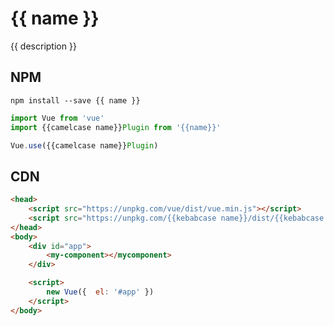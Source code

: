 # {{ name }}

{{ description }}

## NPM 

```console
npm install --save {{ name }}
```

```javascript
import Vue from 'vue'
import {{camelcase name}}Plugin from '{{name}}' 

Vue.use({{camelcase name}}Plugin)

```

## CDN

```html
<head>
    <script src="https://unpkg.com/vue/dist/vue.min.js"></script>
    <script src="https://unpkg.com/{{kebabcase name}}/dist/{{kebabcase name}}.min.js"></script>
</head>
<body>
    <div id="app">
        <my-component></mycomponent>
    </div>

    <script>
        new Vue({  el: '#app' })
    </script>
</body>
```
